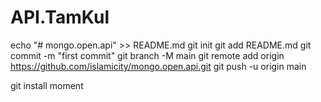 # API.TamKul

echo "# mongo.open.api" >> README.md
git init
git add README.md
git commit -m "first commit"
git branch -M main
git remote add origin https://github.com/islamicity/mongo.open.api.git
git push -u origin main

git install moment
